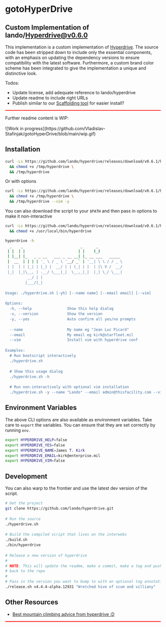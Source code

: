 gotoHyperDrive
==========

Custom Implementation of lando/Hyperdrive@v0.6.0
------------

This implementation is a custom implementation of [Hyperdrive](https://github.com/lando/hyperdrive).
The source code has been stripped down to include only the essential components, with an emphasis on updating the dependency versions to ensure compatibility with the latest software. Furthermore, a custom brand color scheme has been integrated to give the implementation a unique and distinctive look.

Todos:
* Update license, add adequate reference to lando/hyperdrive
* Update readme to include right URLs
* Publish similar to our [Scaffolding tool](https://www.npmjs.com/package/@gotoandplay/create-project) for easier install?

<hr style="border-top: 2px solid red; background: transparent;">
Further readme content is WIP:<br><br>
![Work in progress](https://github.com/Vladislav-Stafinjak/gotoHyperDrive/blob/main/wip.gif)

Installation
------------
```bash
curl -Ls https://github.com/lando/hyperdrive/releases/download/v0.6.1/hyperdrive > /tmp/hyperdrive \
  && chmod +x /tmp/hyperdrive \
  && /tmp/hyperdrive
```

Or with options

```bash
curl -Ls https://github.com/lando/hyperdrive/releases/download/v0.6.1/hyperdrive > /tmp/hyperdrive \
  && chmod +x /tmp/hyperdrive \
  && /tmp/hyperdrive --vim -y
```

You can also download the script to your `$PATH` and then pass in options to make it non-interactive

```bash
curl -Ls https://github.com/lando/hyperdrive/releases/download/v0.6.1/hyperdrive > /usr/local/bin/hyperdrive \
  && chmod +x /usr/local/bin/hyperdrive
```
```bash
hyperdrive -h
  _    _                          _      _
 | |  | |                        | |    (_)
 | |__| |_   _ _ __   ___ _ __ __| |_ __ ___   _____
 |  __  | | | | '_ \ / _ \ '__/ _` | '__| \ \ / / _ \
 | |  | | |_| | |_) |  __/ | | (_| | |  | |\ V /  __/
 |_|  |_|\__, | .__/ \___|_|  \__,_|_|  |_| \_/ \___|
          __/ | |
         |___/|_|

Usage: ./hyperdrive.sh [-yh] [--name name] [--email email] [--vim]

Options:
  -h, --help                Show this help dialog
  -v, --version             Show the version
  -y, --yes                 Auto confirm all yes/no prompts

  --name                    My name eg "Jean Luc Picard"
  --email                   My email eg kirk@starfleet.mil
  --vim                     Install vim with hyperdrive conf

Examples:
  # Run bootscript interactively
  ./hyperdrive.sh

  # Show this usage dialog
  ./hyperdrive.sh -h

  # Run non-interactively with optional vim installation
  ./hyperdrive.sh -y --name "Lando" --email admin@thisfacility.com --vim

```

Environment Variables
---------------------

The above CLI options are also available as environment variables. Take care to `export` the variables. You can ensure that they are set correctly by running `env`.

```bash
export HYPERDRIVE_HELP=false
export HYPERDRIVE_YES=false
export HYPERDRIVE_NAME=James T. Kirk
export HYPERDRIVE_EMAIL=kirk@enterprise.mil
export HYPERDRIVE_VIM=false
```

Development
-----------

You can also warp to the frontier and use the latest dev version of the script.

```bash
# Get the project
git clone https://github.com/lando/hyperdrive.git

# Run the source
./hyperdrive.sh

# Build the compiled script that lives on the interwebs
./build.sh
./bin/hyperdrive

# Release a new version of hyperdrive
#
# NOTE: This will update the readme, make a commit, make a tag and push
# back to the repo
#
# Pass in the version you want to bump to with an optional tag annotation
./release.sh v4.4.4-alpha.12931 "Wretched hive of scum and villiany"
```

Other Resources
---------------

* [Best mountain climbing advice from hyperdrive :D](https://www.youtube.com/watch?v=tkBVDh7my9Q)
<hr style="border-top: 2px solid red; background: transparent;">